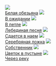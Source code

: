 ![](/books/prose_classic/Джон%20Голсуорси/Белая%20обезьяна.jpg)  
[Белая обезьяна](/books/prose_classic/Джон%20Голсуорси/Белая%20обезьяна)
![](/books/prose_classic/Джон%20Голсуорси/В%20ожидании.jpg)  
[В ожидании](/books/prose_classic/Джон%20Голсуорси/В%20ожидании)
![](/books/prose_classic/Джон%20Голсуорси/В%20петле.jpg)  
[В петле](/books/prose_classic/Джон%20Голсуорси/В%20петле)
![](/books/prose_classic/Джон%20Голсуорси/Лебединая%20песня.jpg)  
[Лебединая песня](/books/prose_classic/Джон%20Голсуорси/Лебединая%20песня)
![](/books/prose_classic/Джон%20Голсуорси/Сдается%20в%20наем.jpg)  
[Сдается в наем](/books/prose_classic/Джон%20Голсуорси/Сдается%20в%20наем)
![](/books/prose_classic/Джон%20Голсуорси/Серебряная%20ложка.jpg)  
[Серебряная ложка](/books/prose_classic/Джон%20Голсуорси/Серебряная%20ложка)
![](/books/prose_classic/Джон%20Голсуорси/Собственник.jpg)  
[Собственник](/books/prose_classic/Джон%20Голсуорси/Собственник)
![](/books/prose_classic/Джон%20Голсуорси/Цветок%20в%20пустыне.jpg)  
[Цветок в пустыне](/books/prose_classic/Джон%20Голсуорси/Цветок%20в%20пустыне)
![](/books/prose_classic/Джон%20Голсуорси/Через%20реку.jpg)  
[Через реку](/books/prose_classic/Джон%20Голсуорси/Через%20реку)